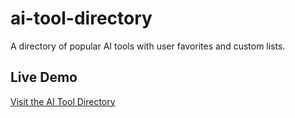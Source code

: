 # ai-tool-directory

A directory of popular AI tools with user favorites and custom lists.

## Live Demo
[Visit the AI Tool Directory](https://aitdirectory.vercel.app )
